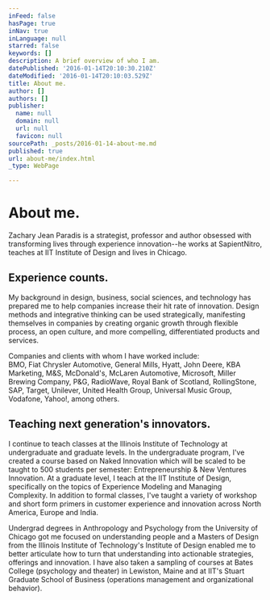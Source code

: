 ```yaml
---
inFeed: false
hasPage: true
inNav: true
inLanguage: null
starred: false
keywords: []
description: A brief overview of who I am.
datePublished: '2016-01-14T20:10:30.210Z'
dateModified: '2016-01-14T20:10:03.529Z'
title: About me.
author: []
authors: []
publisher:
  name: null
  domain: null
  url: null
  favicon: null
sourcePath: _posts/2016-01-14-about-me.md
published: true
url: about-me/index.html
_type: WebPage

---
```

# About me.

Zachary Jean Paradis is a strategist, professor and author obsessed with transforming lives through experience innovation--he works at SapientNitro, teaches at IIT Institute of Design and lives in Chicago.

## Experience counts.

My background in design, business, social sciences, and technology has prepared me to help companies increase their hit rate of innovation. Design methods and integrative thinking can be used strategically, manifesting themselves in companies by creating organic growth through flexible process, an open culture, and more compelling, differentiated products and services.

Companies and clients with whom I have worked include:  
BMO, Fiat Chrysler Automotive, General Mills, Hyatt, John Deere, KBA Marketing, M&S, McDonald's, McLaren Automotive, Microsoft, Miller Brewing Company, P&G, RadioWave, Royal Bank of Scotland, RollingStone, SAP, Target, Unilever, United Health Group, Universal Music Group, Vodafone, Yahoo!, among others.

## Teaching next generation's innovators.

I continue to teach classes at the Illinois Institute of Technology at undergraduate and graduate levels. In the undergraduate program, I've created a course based on Naked Innovation which will be scaled to be taught to 500 students per semester: Entrepreneurship & New Ventures Innovation. At a graduate level, I teach at the IIT Institute of Design, specifically on the topics of Experience Modeling and Managing Complexity. In addition to formal classes, I've taught a variety of workshop and short form primers in customer experience and innovation across North America, Europe and India.

Undergrad degrees in Anthropology and Psychology from the University of Chicago got me focused on understanding people and a Masters of Design from the Illinois Institute of Technology's Institute of Design enabled me to better articulate how to turn that understanding into actionable strategies, offerings and innovation. I have also taken a sampling of courses at Bates College (psychology and theater) in Lewiston, Maine and at IIT's Stuart Graduate School of Business (operations management and organizational behavior). 

[][0][][1][][2][][3][][2][][4][][5][][6]

[0]: http://www.iit.edu/
[1]: http://ipro.iit.edu/project-listings/future-projects#Fall2013_497-04
[2]: http://www.id.iit.edu/
[3]: http://www.uchicago.edu/
[4]: http://www.businessweek.com/magazine/content/05_31/b3945418.htm
[5]: http://www.bates.edu/
[6]: http://stuart.iit.edu/